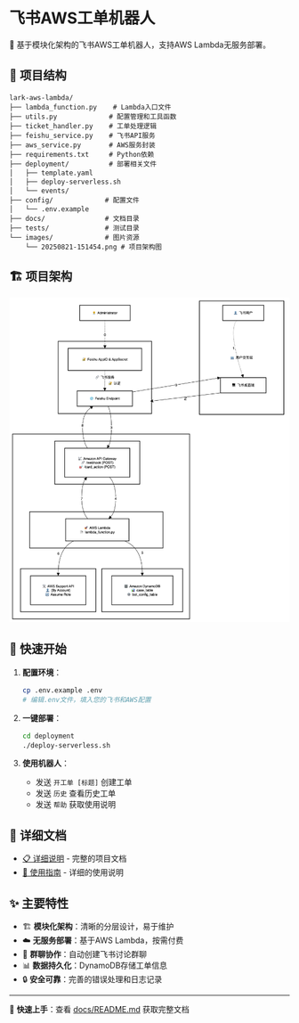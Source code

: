 # 飞书AWS工单机器人

🤖 基于模块化架构的飞书AWS工单机器人，支持AWS Lambda无服务部署。

## 📁 项目结构

```
lark-aws-lambda/
├── lambda_function.py    # Lambda入口文件
├── utils.py             # 配置管理和工具函数
├── ticket_handler.py    # 工单处理逻辑
├── feishu_service.py    # 飞书API服务
├── aws_service.py       # AWS服务封装
├── requirements.txt     # Python依赖
├── deployment/          # 部署相关文件
│   ├── template.yaml
│   ├── deploy-serverless.sh
│   └── events/
├── config/             # 配置文件
│   └── .env.example
├── docs/               # 文档目录
├── tests/              # 测试目录
└── images/             # 图片资源
    └── 20250821-151454.png # 项目架构图
```

## 🏗️ 项目架构

![项目架构图](images/20250821-151454.png)

## 🚀 快速开始

1. **配置环境**：
   ```bash
   cp .env.example .env
   # 编辑.env文件，填入您的飞书和AWS配置
   ```

2. **一键部署**：
   ```bash
   cd deployment
   ./deploy-serverless.sh
   ```

3. **使用机器人**：
   - 发送 `开工单 [标题]` 创建工单
   - 发送 `历史` 查看历史工单
   - 发送 `帮助` 获取使用说明

## 📖 详细文档

- [📋 详细说明](docs/README.md) - 完整的项目文档
- [🔧 使用指南](docs/使用说明.md) - 详细的使用说明

## ✨ 主要特性

- 🏗️ **模块化架构**：清晰的分层设计，易于维护
- ☁️ **无服务部署**：基于AWS Lambda，按需付费
- 💬 **群聊协作**：自动创建飞书讨论群聊
- 📊 **数据持久化**：DynamoDB存储工单信息
- 🔒 **安全可靠**：完善的错误处理和日志记录

---

📝 **快速上手**：查看 [docs/README.md](docs/README.md) 获取完整文档